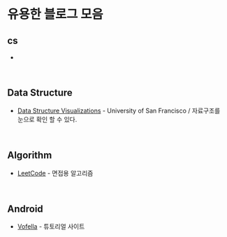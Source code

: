 # 유용한 블로그 모음

## cs
*
<br>

## Data Structure
* [Data Structure Visualizations](https://www.cs.usfca.edu/~galles/visualization/Algorithms.html) - University of San Francisco / 자료구조를 눈으로 확인 할 수 있다.
<br>

## Algorithm
* [LeetCode](https://leetcode.com/) - 면접용 알고리즘
<br>

## Android
* [Vofella](http://www.vogella.com/) - 튜토리얼 사이트
<br>
